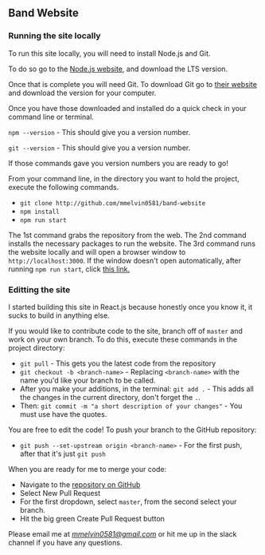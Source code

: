 ## Band Website

### Running the site locally
To run this site locally, you will need to install Node.js and Git.

To do so go to the [Node.js website](https://nodejs.org), and download the LTS version.

Once that is complete you will need Git. To download Git go to [their website](https://git-scm.com/)
and download the version for your computer.

Once you have those downloaded and installed do a quick check in your command line or terminal.

`npm --version` - This should give you a version number.

`git --version` - This should give you a version number.

If those commands gave you version numbers you are ready to go!

From your command line, in the directory you want to hold the project, execute the following commands.
* `git clone http://github.com/mmelvin0581/band-website`
* `npm install`
* `npm run start`

The 1st command grabs the repository from the web. The 2nd command installs the necessary packages
to run the website. The 3rd command runs the website locally and will open a browser window to
`http://localhost:3000`. If the window doesn't open automatically, after running `npm run start`,
click [this link.](http://localhost:3000)

### Editting the site
I started building this site in React.js because honestly once you know it, it sucks to build in
anything else.

If you would like to contribute code to the site, branch off of `master` and work on your own branch.
To do this, execute these commands in the project directory:
* `git pull` - This gets you the latest code from the repository
* `git checkout -b <branch-name>` - Replacing `<branch-name>` with the name you'd like your branch to be called.
* After you make your additions, in the terminal: `git add .` - This adds all the changes in the current directory,
don't forget the `.`.
* Then: `git commit -m "a short description of your changes"` - You must use have the quotes.

You are free to edit the code! To push your branch to the GitHub repository:
* `git push --set-upstream origin <branch-name>` - For the first push, after that it's just `git push`

When you are ready for me to merge your code:
* Navigate to the [repository on GitHub](https://github.com/mmelvin0581/band-website)
* Select New Pull Request
* For the first dropdown, select `master`, from the second select your branch.
* Hit the big green Create Pull Request button

Please email me at *mmelvin0581@gmail.com* or hit me up in the slack channel if you have any questions.

